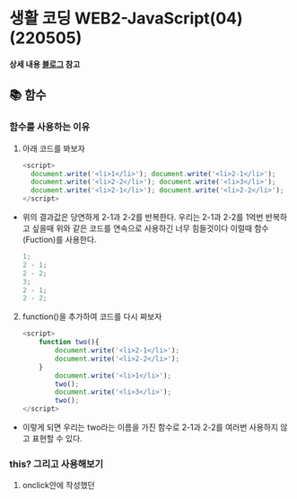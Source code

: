 # 생활 코딩 WEB2-JavaScript(04)(220505)

**상세 내용 [블로그](https://opentutorials.org/course/3085/18868) 참고**

## 📚 함수

### 함수를 사용하는 이유

1. 아래 코드를 봐보자
   ```js
   <script>
     document.write('<li>1</li>'); document.write('<li>2-1</li>');
     document.write('<li>2-2</li>'); document.write('<li>3</li>');
     document.write('<li>2-1</li>'); document.write('<li>2-2</li>');
   </script>
   ```

- 위의 결과값은 당연하게 2-1과 2-2를 반복한다. 우리는 2-1과 2-2를 1억번 반복하고 싶을때 위와 같은 코드를 연속으로 사용하긴 너무 힘들것이다 이럴때 함수(Fuction)를 사용한다.
  ```js
  1;
  2 - 1;
  2 - 2;
  3;
  2 - 1;
  2 - 2;
  ```

2. function()을 추가하여 코드를 다시 짜보자
   ```js
   <script>
       function two(){
           document.write('<li>2-1</li>');
           document.write('<li>2-2</li>');
       }
           document.write('<li>1</li>');
           two();
           document.write('<li>3</li>');
           two();
   </script>
   ```

- 이렇게 되면 우리는 two라는 이름을 가진 함수로 2-1과 2-2를 여러번 사용하지 않고 표현할 수 있다.

### this? 그리고 사용해보기

1. onclick안에 작성했던 <script>를 <header>로 넣어준다.
2. 우리는 아래와 같이 **_this.value_** 로 지정해놓았던 변수를 다른 임이의 변수로 만들어주어야한다. <body> tag에서 벗어나기 때문에 더 이상 this 태그를 사용할 수 없다고 생각하고 넘어가자

   ```js
   <script>
     function nightDayHandler(){
       var target = document.querySelector('body');

       if(this.value === 'night'){
         target.style.backgroundColor = 'black';
         target.style.color = 'white';
         this.value = 'day';

         var alist = document.querySelectorAll('a');
         var i = 0;
         while(i < alist.length){
           alist[i].style.color = 'powderblue';
           i = i + 1;
         }
       } else {
         target.style.backgroundColor = 'white';
         target.style.color = 'black';
         this.value = 'night';

         var alist = document.querySelectorAll('a');
         var i = 0;
         while(i < alist.length){
           alist[i].style.color = 'blue';
           i = i + 1;
         }
       }
             }
   </script>
   ```

3. 또한 `function nightDayHandler()`에도 self변수를 지정해주어야 비로소 인식한다.

````js
    <script>
      function nightDayHandler(self){
        var target = document.querySelector('body');

        if(self.value === 'night'){
          target.style.backgroundColor = 'black';
          target.style.color = 'white';
          self.value = 'day';

          var alist = document.querySelectorAll('a');
          var i = 0;
          while(i < alist.length){
            alist[i].style.color = 'powderblue';
            i = i + 1;
          }
        } else {
          target.style.backgroundColor = 'white';
          target.style.color = 'black';
          self.value = 'night';

          var alist = document.querySelectorAll('a');
          var i = 0;
          while(i < alist.length){
            alist[i].style.color = 'blue';
            i = i + 1;
          }
        }
              }
    </script>
    ```
4. 근데 또 <body> tag안에서는 this 로 선언해준다. 객체편을 들어보며 생각해보자
    ```
    <body>
    <h1><a href="index.html">WEB</a></h1>
    <input id="night_day" type="button" value="night" onclick="
        nightDayHandler(this); //This 로 지정해도 결과는 같다.
    ">
    <input id="night_day" type="button" value="night" onclick="
        nightDayHandler(this);
    ">
    </body>
    ```
````
